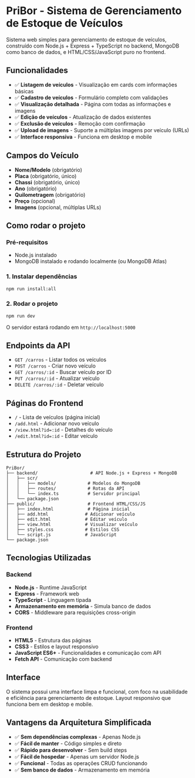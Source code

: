 # PriBor - Sistema de Gerenciamento de Estoque de Veículos

Sistema web simples para gerenciamento de estoque de veículos, construído com Node.js + Express + TypeScript no backend, MongoDB como banco de dados, e HTML/CSS/JavaScript puro no frontend.

## Funcionalidades

- ✅ **Listagem de veículos** - Visualização em cards com informações básicas
- ✅ **Cadastro de veículos** - Formulário completo com validações
- ✅ **Visualização detalhada** - Página com todas as informações e imagens
- ✅ **Edição de veículos** - Atualização de dados existentes
- ✅ **Exclusão de veículos** - Remoção com confirmação
- ✅ **Upload de imagens** - Suporte a múltiplas imagens por veículo (URLs)
- ✅ **Interface responsiva** - Funciona em desktop e mobile

## Campos do Veículo

- **Nome/Modelo** (obrigatório)
- **Placa** (obrigatório, único)
- **Chassi** (obrigatório, único)
- **Ano** (obrigatório)
- **Quilometragem** (obrigatório)
- **Preço** (opcional)
- **Imagens** (opcional, múltiplas URLs)

## Como rodar o projeto

### Pré-requisitos
- Node.js instalado
- MongoDB instalado e rodando localmente (ou MongoDB Atlas)

### 1. Instalar dependências

```bash
npm run install:all
```

### 2. Rodar o projeto

```bash
npm run dev
```

O servidor estará rodando em `http://localhost:5000`

## Endpoints da API

- `GET /carros` - Listar todos os veículos
- `POST /carros` - Criar novo veículo
- `GET /carros/:id` - Buscar veículo por ID
- `PUT /carros/:id` - Atualizar veículo
- `DELETE /carros/:id` - Deletar veículo

## Páginas do Frontend

- `/` - Lista de veículos (página inicial)
- `/add.html` - Adicionar novo veículo
- `/view.html?id=:id` - Detalhes do veículo
- `/edit.html?id=:id` - Editar veículo

## Estrutura do Projeto

```
PriBor/
├── backend/                    # API Node.js + Express + MongoDB
│   ├── scr/
│   │   ├── models/            # Modelos do MongoDB
│   │   ├── routes/            # Rotas da API
│   │   └── index.ts           # Servidor principal
│   └── package.json
├── public/                    # Frontend HTML/CSS/JS
│   ├── index.html             # Página inicial
│   ├── add.html              # Adicionar veículo
│   ├── edit.html             # Editar veículo
│   ├── view.html             # Visualizar veículo
│   ├── styles.css            # Estilos CSS
│   └── script.js             # JavaScript
└── package.json
```

## Tecnologias Utilizadas

### Backend
- **Node.js** - Runtime JavaScript
- **Express** - Framework web
- **TypeScript** - Linguagem tipada
- **Armazenamento em memória** - Simula banco de dados
- **CORS** - Middleware para requisições cross-origin

### Frontend
- **HTML5** - Estrutura das páginas
- **CSS3** - Estilos e layout responsivo
- **JavaScript ES6+** - Funcionalidades e comunicação com API
- **Fetch API** - Comunicação com backend

## Interface

O sistema possui uma interface limpa e funcional, com foco na usabilidade e eficiência para gerenciamento de estoque. Layout responsivo que funciona bem em desktop e mobile.

## Vantagens da Arquitetura Simplificada

- ✅ **Sem dependências complexas** - Apenas Node.js
- ✅ **Fácil de manter** - Código simples e direto
- ✅ **Rápido para desenvolver** - Sem build steps
- ✅ **Fácil de hospedar** - Apenas um servidor Node.js
- ✅ **Funcional** - Todas as operações CRUD funcionando
- ✅ **Sem banco de dados** - Armazenamento em memória 